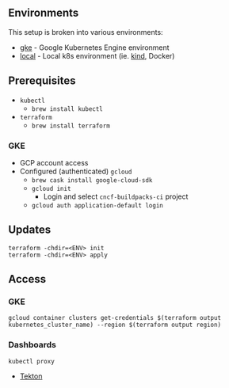 ## Environments

This setup is broken into various environments:

- [gke](gke) - Google Kubernetes Engine environment
- [local](local) - Local k8s environment (ie. [kind](https://kind.sigs.k8s.io/), Docker)

## Prerequisites

- `kubectl`
    - `brew install kubectl`
- `terraform`
    - `brew install terraform`

### GKE

- GCP account access
- Configured (authenticated) `gcloud`
    - `brew cask install google-cloud-sdk`
    - `gcloud init`
        - Login and select `cncf-buildpacks-ci` project
    - `gcloud auth application-default login`

## Updates

```shell
terraform -chdir=<ENV> init
terraform -chdir=<ENV> apply
```

## Access

### GKE

```shell bash
gcloud container clusters get-credentials $(terraform output kubernetes_cluster_name) --region $(terraform output region)
```

### Dashboards

```shell
kubectl proxy
```

- [Tekton](http://localhost:8001/api/v1/namespaces/tekton-pipelines/services/tekton-dashboard:http/proxy/#/pipelineruns)